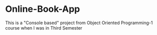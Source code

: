 # Online-Book-App
This is a "Console based" project from Object Oriented Programming-1 course when I was in Third Semester
